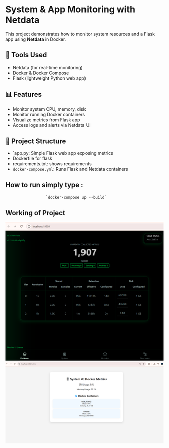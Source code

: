 # System & App Monitoring with Netdata

This project demonstrates how to monitor system resources and a Flask app using **Netdata** in Docker.

## 🚀 Tools Used
- Netdata (for real-time monitoring)
- Docker & Docker Compose
- Flask (lightweight Python web app)

## 📊 Features
- Monitor system CPU, memory, disk
- Monitor running Docker containers
- Visualize metrics from Flask app
- Access logs and alerts via Netdata UI

## 📂 Project Structure
- `app.py: Simple Flask web app exposing metrics
- Dockerfile for flask
-  requirements.txt: shows requirements
- `docker-compose.yml`: Runs Flask and Netdata containers


## How to run simply type :
                      `docker-compose up --build`


                      
## Working of Project
![Net Data Dashboard](net1.png) 
![Flask app showing metrics](<net2.png>)










